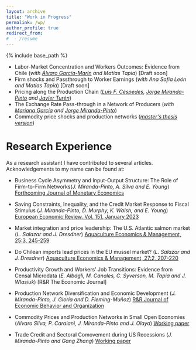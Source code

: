 ```yaml
---
layout: archive
title: "Work in Progress"
permalink: /wp/
author_profile: true
redirect_from:
#  - /resume
---
```


{% include base_path %}

* Labor-Market Concentration and Workers Outcomes: Evidence from Chile (_with [Álvaro García-Marín](https://sites.google.com/site/afgarciama/home?authuser=0) and Matías Tapia_) [Draft soon]
* Firm shocks and Passthrough to Worker Earnings (_with Ana Sofía León and Matías Tapia_) [Draft soon]
* Pricing along the Production Chain (_[Luis F. Céspedes](https://scholar.google.com/citations?user=-JSkVSQAAAAJ&hl=es&oi=ao), [Jorge Miranda-Pinto](https://sites.google.com/site/cokeconphd/home?authuser=0) and [Javier Turén](https://javierturen.wixsite.com/jturen)_)
* The Exchange Rate Pass-through in a Network of Producers (_with [Mariana García](https://sites.google.com/site/mgarciaschmidt) and [Jorge Miranda-Pinto](https://sites.google.com/site/cokeconphd/home?authuser=0)_)
* Commodity price shocks and production networks (_[master's thesis version](https://repositorio.uchile.cl/xmlui/bitstream/handle/2250/185906/Tesis%20-%20Alvaro%20Castillo.pdf?sequence=1)_)

Research Experience
===================

As a research assistant I have contributed to several articles. Acknowledgements to my name can be found at:

* Business Cycle Asymmetry and Input-Output Structure: The Role of Firm-to-Firm Networks(_J. Miranda-Pinto, A. Silva and E. Young_) [Forthcoming Journal of Monetary Economics](https://cokeconphd.github.io/Website/Skewness_Network_revised_10_Feb_2023.pdf)



* Saving Constraints, Inequality, and the Credit Market Response to Fiscal Stimulus (_J. Miranda-Pinto, D. Murphy, K. Walsh,  and E. Young_) [European Economic Review. Vol. 151, January 2023](https://www.sciencedirect.com/science/article/abs/pii/S0014292122002355)

* Market integration and price leadership: The U.S. Atlantic salmon market (_L. Salazar and J. Dresdner_) [Aquaculture Economics & Management, 25:3, 245-259](https://www.tandfonline.com/doi/abs/10.1080/13657305.2020.1843562)

* Do Chilean imports lead prices in the EU mussel market? (_L. Salazar and J. Dresdner_) [Aquaculture Economics & Management, 27:2, 207-220](https://www.tandfonline.com/doi/full/10.1080/13657305.2022.2089771)
  
* Productivity Growth and Workers’ Job Transitions: Evidence from Censal Microdata (_E. Albagli, M. Canales, C. Syverson, M. Tapia and J. Wlasiuk_) [R&R The Economic Journal]

* Production Network Diversification and Economic Development (_J. Miranda-Pinto, J. Gloria and D. Fleming-Muñoz_) [R&R Journal of Economic Behavior and Organization](https://cokeconphd.github.io/Website/Gloria_Miranda-Pinto_Fleming.pdf)

* Commodity Prices and Production Networks in Small Open Economies (_Alvaro Silva, P. Caraiani, J. Miranda-Pinto and J. Olaya_) [Working paper](https://cokeconphd.github.io/Website/Commodity_networks_23_02_23.pdf)

* Trade Credit and Sectoral Comovement during US Recessions (_J. Miranda-Pinto and Gang Zhang_) [Working paper](https://cokeconphd.github.io/Website/trade_credit_comov_GR.pdf)
